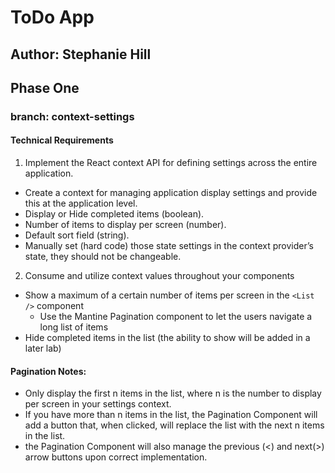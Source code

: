# ToDo App

## Author: Stephanie Hill

## Phase One

### branch: context-settings

#### Technical Requirements

1. Implement the React context API for defining settings across the entire application.

- Create a context for managing application display settings and provide this at the application level.
- Display or Hide completed items (boolean).
- Number of items to display per screen (number).
- Default sort field (string).
- Manually set (hard code) those state settings in the context provider’s state, they should not be changeable.

2. Consume and utilize context values throughout your components

- Show a maximum of a certain number of items per screen in the `<List />` component
  - Use the Mantine Pagination component to let the users navigate a long list of items
- Hide completed items in the list (the ability to show will be added in a later lab)

#### Pagination Notes:

- Only display the first n items in the list, where n is the number to display per screen in your settings context.
- If you have more than n items in the list, the Pagination Component will add a button that, when clicked, will replace the list with the next n items in the list.
- the Pagination Component will also manage the previous (<) and next(>) arrow buttons upon correct implementation.